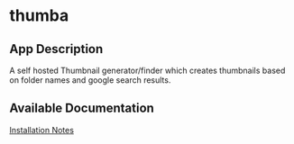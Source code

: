 # thumba

## App Description

A self hosted Thumbnail generator/finder which creates thumbnails based on folder names and google search results.

## Available Documentation

[Installation Notes](/installation_notes.md)
